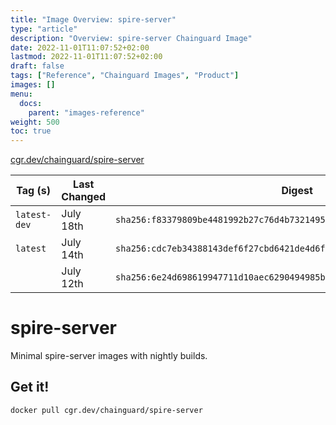 ```yaml
---
title: "Image Overview: spire-server"
type: "article"
description: "Overview: spire-server Chainguard Image"
date: 2022-11-01T11:07:52+02:00
lastmod: 2022-11-01T11:07:52+02:00
draft: false
tags: ["Reference", "Chainguard Images", "Product"]
images: []
menu:
  docs:
    parent: "images-reference"
weight: 500
toc: true
---
```


[cgr.dev/chainguard/spire-server](https://github.com/chainguard-images/images/tree/main/images/spire-server)

| Tag (s)       | Last Changed | Digest                                                                    |
|---------------|--------------|---------------------------------------------------------------------------|
|  `latest-dev` | July 18th    | `sha256:f83379809be4481992b27c76d4b732149530d0bfac4c01ef2d444054899d5476` |
|  `latest`     | July 14th    | `sha256:cdc7eb34388143def6f27cbd6421de4d6f9a5a007fdf693dced3d5fe7b72001b` |
|               | July 12th    | `sha256:6e24d698619947711d10aec6290494985bbed1a595a9ec7e0f6595cda1e5227a` |

# spire-server

Minimal spire-server images with nightly builds.

## Get it!

```shell
docker pull cgr.dev/chainguard/spire-server
```
